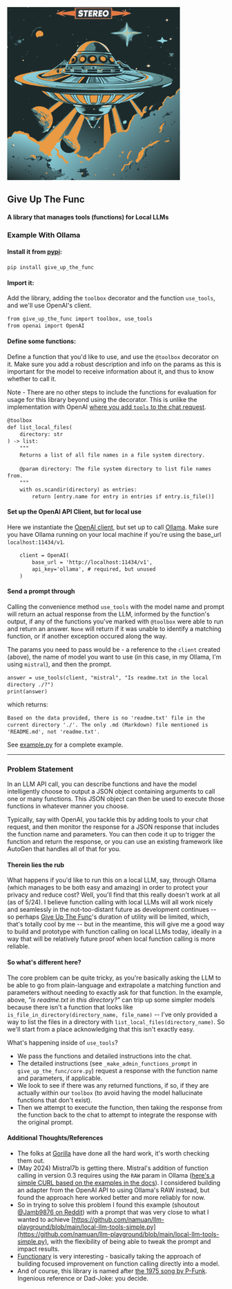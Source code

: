 <IMG src="https://raw.githubusercontent.com/gravitymonkey/give_up_the_func/main/assets/recraft_ai_flying-saucer-70s-album-cover.png" width=400 alt="square image resembling a 70s album cover by Funkadelic, made by recraft.ai">

## Give Up The Func

#### A library that manages tools (functions) for Local LLMs

### Example With Ollama

#### Install it from [pypi](https://pypi.org/project/give-up-the-func/):
`pip install give_up_the_func` 

#### Import it:

Add the library, adding the `toolbox` decorator and the function `use_tools`, and we'll use OpenAI's client.

```
from give_up_the_func import toolbox, use_tools 
from openai import OpenAI 
```

#### Define some functions:

Define a function that you'd like to use, and use the `@toolbox` decorator on it.
Make sure you add a robust description and info on the params as this is important
for the model to receive information about it, and thus to know whether to call it.

Note - There are no other steps to include the functions for evaluation for usage for this library beyond using the decorator.  This is unlike the implementation with OpenAI [where you add `tools` to the chat request](https://cookbook.openai.com/examples/how_to_call_functions_with_chat_models).

```
@toolbox
def list_local_files(
    directory: str    
) -> list:
    """
    Returns a list of all file names in a file system directory.
    
    @param directory: The file system directory to list file names from.
    """
    with os.scandir(directory) as entries:
        return [entry.name for entry in entries if entry.is_file()]    
```

#### Set up the OpenAI API Client, but for local use

Here we instantiate the [OpenAI client](https://platform.openai.com/docs/api-reference?lang=python), but set up to call [Ollama](https://ollama.com/).  Make sure you have Ollama running on your local machine if you're using the base_url `localhost:11434/v1`.

```
    client = OpenAI(
        base_url = 'http://localhost:11434/v1',
        api_key='ollama', # required, but unused        
    )
```

#### Send a prompt through

Calling the convenience method `use_tools` with the model name and prompt will return an actual response from the LLM, informed by the function's output,
if any of the functions you've marked with `@toolbox` were able to run 
and return an answer.  `None` will return if it was unable to identify
a matching function, or if another exception occured along the way.

The params you need to pass would be - a reference to the `client` created (above), the name of model you want to use (in this case, in my Ollama, I'm using `mistral`), and then the prompt.

```
answer = use_tools(client, "mistral", "Is readme.txt in the local directory ./?")
print(answer)
```

which returns:

```
Based on the data provided, there is no 'readme.txt' file in the current directory './'. The only .md (Markdown) file mentioned is 'README.md', not 'readme.txt'.
```

See [example.py](./example.py) for a complete example.

<HR>

### Problem Statement

In an LLM API call, you can describe functions and have the model intelligently choose to output a JSON object containing arguments to call one or many functions. This JSON object can then be used to execute 
those functions in whatever manner you choose.

Typically, say with OpenAI, you tackle this by adding tools to your chat request, and then monitor the response for
a JSON response that includes the function name and parameters.  You can then code it up to trigger the function and return the response, or you can use an existing framework like AutoGen that handles all of that for you.

#### Therein lies the rub

What happens if you'd like to run this on a local LLM, say, through Ollama (which manages to be both easy and amazing) in order to protect your privacy and reduce cost?  Well, you'll find that this really doesn't work at all (as of 5/24).  I believe function calling with local LLMs will all work nicely and seamlessly in the not-too-distant future as development continues -- so perhaps [Give Up The Func](https://github.com/gravitymonkey/give_up_the_func)'s duration of utility will be limited, which, that's totally cool by me -- but in the meantime, this will give me a good way to build and prototype with function calling on local LLMs today, ideally in a way that will be relatively future proof when local function calling is more reliable.

#### So what's different here?

The core problem can be quite tricky, as you're basically asking the LLM to be able to go from plain-language and extrapolate a matching function and parameters without needing to exactly ask for that function.  In the example, above, _"is readme.txt in this directory?"_ can trip up some simpler models because there isn't a function that looks like `is_file_in_directory(directory_name, file_name)` -- I've only provided a way to list the files in a directory with `list_local_files(directory_name)`.  So we'll start from a place acknowledging that this isn't exactly easy.  

What's happening inside of `use_tools`?  
 * We pass the functions and detailed instructions into the chat.
 * The detailed instructions (see `_make_admin_functions_prompt` in `give_up_the_func/core.py`) request a response with the function name and parameters, if applicable.
 * We look to see if there was any returned functions, if so, if they are actually within our `toolbox` (to avoid having the model hallucinate functions that don't exist).
 * Then we attempt to execute the function, then taking the response from the function back to the chat to attempt to integrate the response with the original prompt.


#### Additional Thoughts/References

 * The folks at [Gorilla](https://gorilla.cs.berkeley.edu/blogs/7_open_functions_v2.html) have done all the hard work, it's worth checking them out.
 * (May 2024) Mistral7b is getting there.  Mistral's addition of function calling in version 0.3 requires using the `RAW` param in Ollama ([here's a simple CURL based on the examples in the docs](https://gist.githubusercontent.com/gravitymonkey/04393648c7f8f6a116a2e4d331e6d60b/raw/f3df20c6fd0527756aeb4a0845a0d3156436f91d/gistfile1.txt)).  I considered building an adapter from the OpenAI API to using Ollama's RAW instead, but found the approach here worked better and more reliably for now.
 * So in trying to solve this problem I found this example (shoutout [@Jamb9876 on Reddit](https://www.reddit.com/user/Jamb9876/)) with a prompt that was very close to what I wanted to achieve [https://github.com/namuan/llm-playground/blob/main/local-llm-tools-simple.py](https://github.com/namuan/llm-playground/blob/main/local-llm-tools-simple.py), with the flexibility of being able to tweak the prompt and impact results.
 * [Functionary](https://github.com/MeetKai/functionary) is very interesting - basically taking the approach of building focused improvement on function calling directly into a model.  
 * And of course, this library is named after [the 1975 song by P-Funk](https://www.youtube.com/watch?v=gBWH3OWfT2Y).  Ingenious reference or Dad-Joke: you decide.
  

